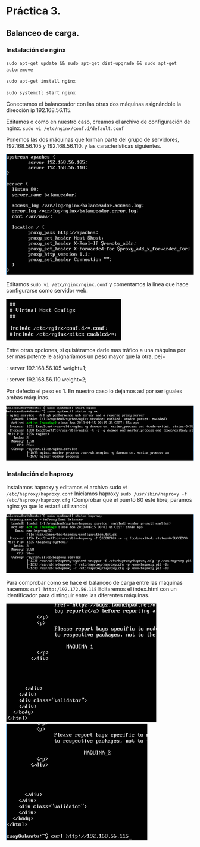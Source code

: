 # Práctica 3.

## Balanceo de carga.

### Instalación de nginx

`sudo apt-get update && sudo apt-get dist-upgrade && sudo apt-get autoremove`

`sudo apt-get install nginx`

`sudo systemctl start nginx`

Conectamos el balanceador con las otras dos máquinas asignándole la dirección ip 192.168.56.115.

Editamos o como en nuestro caso, creamos el archivo de configuración de nginx. `sudo vi /etc/nginx/conf.d/default.conf`

Ponemos las dos máquinas que forman parte del grupo de servidores, 192.168.56.105 y 192.168.56.110. y las características siguientes.

![img](https://github.com/suribel/SWAP/blob/master/img/P3/edita.PNG)

Editamos `sudo vi /etc/nginx/nginx.conf` y comentamos la línea que hace configurarse como servidor web.

![img](https://github.com/suribel/SWAP/blob/master/img/P3/Captura.PNG)

Entre otras opciones, si quisiéramos darle mas tráfico a una máquina por ser mas potente le asignaríamos un peso mayor que la otra, pej=

: server 192.168.56.105 weight=1;

: server 192.168.56.110 weight=2;

Por defecto el peso es 1. En nuestro caso lo dejamos así por ser iguales ambas máquinas.

![img](https://github.com/suribel/SWAP/blob/master/img/P3/StatusNginx.PNG)

### Instalación de haproxy

Instalamos haproxy y editamos el archivo sudo `vi /etc/haproxy/haproxy.conf`
Iniciamos haproxy `sudo /usr/sbin/haproxy -f /etc/haproxy/haproxy.cfg` (Comprobar que el puerto 80 esté libre, paramos nginx ya que lo estará utilizando)

![img](https://github.com/suribel/SWAP/blob/master/img/P3/statushaproxy.PNG)

Para comprobar como se hace el balanceo de carga entre las máquinas hacemos `curl http:/192.172.56.115`
Editaremos el index.html con un identificador para distinguir entre las diferentes máquinas.

![img](https://github.com/suribel/SWAP/blob/master/img/P3/Maquina1.PNG)
![img](https://github.com/suribel/SWAP/blob/master/img/P3/maquina2.PNG)
